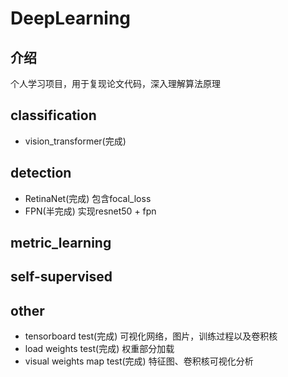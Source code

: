 # DeepLearning

## 介绍
个人学习项目，用于复现论文代码，深入理解算法原理

## classification
- vision_transformer(完成)

## detection
- RetinaNet(完成) 包含focal_loss
- FPN(半完成) 实现resnet50 + fpn

## metric_learning


## self-supervised


## other
- tensorboard test(完成) 可视化网络，图片，训练过程以及卷积核
- load weights test(完成) 权重部分加载
- visual weights map test(完成) 特征图、卷积核可视化分析
